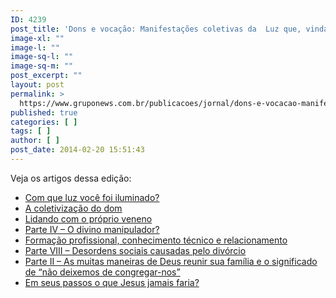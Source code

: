 ```yaml
---
ID: 4239
post_title: 'Dons e vocação: Manifestações coletivas da  Luz que, vinda ao mundo, ilumina a todos os homens'
image-xl: ""
image-l: ""
image-sq-l: ""
image-sq-m: ""
post_excerpt: ""
layout: post
permalink: >
  https://www.gruponews.com.br/publicacoes/jornal/dons-e-vocacao-manifestacoes-coletivas-da-luz-que-vinda-ao-mundo-ilumina-todos-os-homens
published: true
categories: [ ]
tags: [ ]
author: [ ]
post_date: 2014-02-20 15:51:43
---
```

Veja os artigos dessa edição:
<ul>
	<li><a title="Com que luz você foi iluminado?" href="http://www.gruponews.com.br/2014/02/com-que-luz-voce-foi-iluminado.html">Com que luz você foi iluminado?</a></li>
	<li><a title="A coletivização do dom" href="http://www.gruponews.com.br/2014/02/coletivizacao-dom.html">A coletivização do dom</a></li>
	<li><a title="Lidando com o próprio veneno" href="http://www.gruponews.com.br/2014/02/lidando-com-o-proprio-veneno.html">Lidando com o próprio veneno</a></li>
	<li><a title="O divino manipulador?" href="http://www.gruponews.com.br/2014/02/o-divino-manipulador.html">Parte IV – O divino manipulador?</a></li>
	<li><a title="Formação profissional, conhecimento técnico e relacionamento" href="http://www.gruponews.com.br/2014/02/formacao-profissional-conhecimento-tecnico-e-relacionamento.html">Formação profissional, conhecimento técnico e relacionamento</a></li>
	<li><a title="Desordens sociais causadas pelo divórcio" href="http://www.gruponews.com.br/2014/02/desordens-sociais-causadas-pelo-divorcio.html">Parte VIII – Desordens sociais causadas pelo divórcio</a></li>
	<li><a title="Desordens sociais causadas pelo divórcio" href="http://www.gruponews.com.br/2014/02/desordens-sociais-causadas-pelo-divorcio.html">Parte II – As muitas maneiras de Deus reunir sua família e o significado de “não deixemos de congregar-nos”</a></li>
	<li><a title="Em seus passos o que Jesus jamais faria?" href="http://www.gruponews.com.br/2014/02/em-seus-passos-o-que-jesus-jamais-faria.html">Em seus passos o que Jesus jamais faria?</a></li>
</ul>